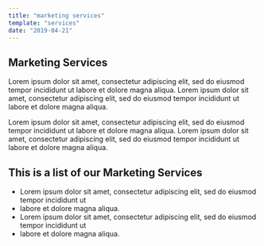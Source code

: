 ```yaml
---
title: "marketing services"
template: "services"
date: "2019-04-21"
---
```


## Marketing Services

Lorem ipsum dolor sit amet, consectetur adipiscing elit, sed do eiusmod tempor incididunt ut 
labore et dolore magna aliqua. 
Lorem ipsum dolor sit amet, consectetur adipiscing elit, sed do eiusmod tempor incididunt ut 
labore et dolore magna aliqua. 

Lorem ipsum dolor sit amet, consectetur adipiscing elit, sed do eiusmod tempor incididunt ut 
labore et dolore magna aliqua. 
Lorem ipsum dolor sit amet, consectetur adipiscing elit, sed do eiusmod tempor incididunt ut 
labore et dolore magna aliqua. 

## This is a list of our Marketing Services
* Lorem ipsum dolor sit amet, consectetur adipiscing elit, sed do eiusmod tempor incididunt ut 
* labore et dolore magna aliqua. 
* Lorem ipsum dolor sit amet, consectetur adipiscing elit, sed do eiusmod tempor incididunt ut 
* labore et dolore magna aliqua. 
